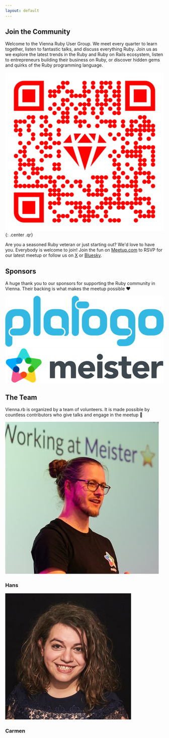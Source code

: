 ```yaml
---
layout: default
---
```


## Join the Community

Welcome to the Vienna Ruby User Group. We meet every quarter to learn together, listen to fantastic talks, and discuss everything Ruby. Join us as we explore the latest trends in the Ruby and Ruby on Rails ecosystem, listen to entrepreneurs building their business on Ruby, or discover hidden gems and quirks of the Ruby programming language.

[![QR Code](/assets/images/qr-code.png)](https://www.meetup.com/vienna-rb)
{: .center .qr}

Are you a seasoned Ruby veteran or just starting out? We'd love to have you. Everybody is welcome to join! Join the fun on [Meetup.com](https://www.meetup.com/vienna-rb/) to RSVP for our latest meetup or follow us on [X](https://x.com/viennarb) or [Bluesky](https://bsky.app/profile/ruby.wien).

## Sponsors

A huge thank you to our sponsors for supporting the Ruby community in Vienna. Their backing is what makes the meetup possible ❤️

<div class="sponsors">
  <a href="https://platogo.com/" >
    <img src="/assets/images/sponsors/platogo.png"/>
  </a>
  <a href="https://meisterlabs.com/" >
    <img src="/assets/images/sponsors/meister.png"/>
  </a>
</div>

## The Team

Vienna.rb is organized by a team of volunteers. It is made possible by countless contributors who give talks and engage in the meetup 🤗

<div class="team">
  <div class="member">
    <img src="/assets/images/team/hans.png"/>
    <h3>Hans</h3>
  </div>

  <div class="member">
  <img src="/assets/images/team/carmen.jpg"/>
    <h3>Carmen</h3>
    </div>
</div>
